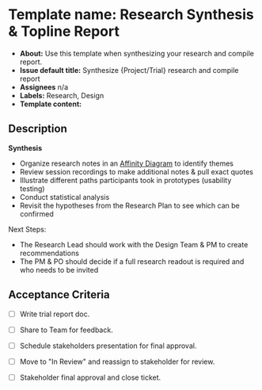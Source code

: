 # Template name: Research Synthesis & Topline Report
- **About:** Use this template when synthesizing your research and compile report.
- **Issue default title:** Synthesize {Project/Trial} research and compile report
- **Assignees** n/a
- **Labels:** Research, Design
- **Template content:**

## Description

**Synthesis**
- Organize research notes in an [Affinity Diagram](https://miro.com/blog/create-affinity-diagrams/) to identify themes
- Review session recordings to make additional notes & pull exact quotes
- Illustrate different paths participants took in prototypes (usability testing)
- Conduct statistical analysis
- Revisit the hypotheses from the Research Plan to see which can be confirmed

Next Steps:
- The Research Lead should work with the Design Team & PM to create recommendations
- The PM & PO should decide if a full research readout is required and who needs to be invited

## Acceptance Criteria
- [ ] Write trial report doc.
- [ ] Share to Team for feedback.
- [ ] Schedule stakeholders presentation for final approval.
- [ ] Move to "In Review" and reassign to stakeholder for review.


- [ ] Stakeholder final approval and close ticket.